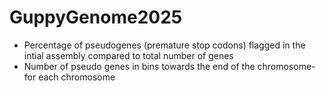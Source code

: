 # GuppyGenome2025

- Percentage of pseudogenes (premature stop codons) flagged in the intial assembly compared to total number of genes
- Number of pseudo genes in bins towards the end of the chromosome- for each chromosome
  
